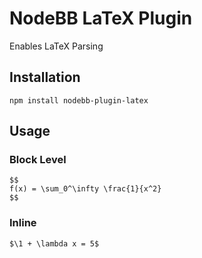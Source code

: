 # NodeBB LaTeX Plugin

Enables LaTeX Parsing

## Installation

```
npm install nodebb-plugin-latex
```

## Usage

### Block Level
```
$$
f(x) = \sum_0^\infty \frac{1}{x^2}
$$
```

### Inline
```
$\1 + \lambda x = 5$
```